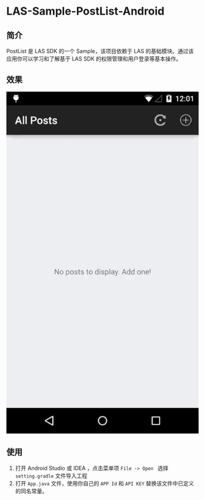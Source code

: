 # LAS-Sample-PostList-Android

## 简介

PostList 是 LAS SDK 的一个 Sample，该项目依赖于 LAS 的基础模块。通过该应用你可以学习和了解基于 LAS SDK 的权限管理和用户登录等基本操作。

## 效果

![capture](capture/postlist.gif)

## 使用

1. 打开 Android Studio 或 IDEA ，点击菜单项 `File -> Open ` 选择 `setting.gradle` 文件导入工程
2. 打开 `App.java` 文件，使用你自己的 `APP Id` 和 `API KEY` 替换该文件中已定义的同名常量。
